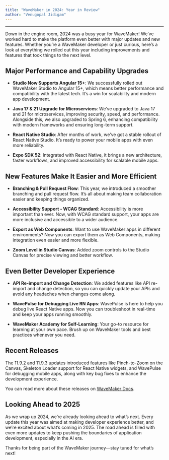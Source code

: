 ```yaml
---
title: "WaveMaker in 2024: Year in Review"
author: "Venugopal Jidigam"
---
```

---

Down in the engine room, 2024 was a busy year for WaveMaker! We’ve worked hard to make the platform even better with major updates and new features. Whether you’re a WaveMaker developer or just curious, here’s a look at everything we rolled out this year including improvements and features that took things to the next level.

<!-- truncate -->

## Major Performance and Capability Upgrades

- **Studio Now Supports Angular 15+**: We successfully rolled out WaveMaker Studio to Angular 15+, which means better performance and compatibility with the latest tech. It’s a win for scalability and modern app development.

- **Java 17 & 21 Upgrade for Microservices**: We’ve upgraded to Java 17 and 21 for microservices, improving security, speed, and performance. Alongside this, we also upgraded to Spring 6, enhancing compatibility with modern frameworks and ensuring long-term support.

- **React Native Studio**: After months of work, we’ve got a stable rollout of React Native Studio. It’s ready to power your mobile apps with even more reliability.

- **Expo SDK 52**: Integrated with React Native, it brings a new architecture, faster workflows, and improved accessibility for scalable mobile apps.

## New Features Make It Easier and More Efficient

- **Branching & Pull Request Flow**: This year, we introduced a smoother branching and pull request flow. It’s all about making team collaboration easier and keeping things organized.

- **Accessibility Support - WCAG Standard**: Accessibility is more important than ever. Now, with WCAG standard support, your apps are more inclusive and accessible to a wider audience.

- **Export as Web Components**: Want to use WaveMaker apps in different environments? Now you can export them as Web Components, making integration even easier and more flexible.

- **Zoom Level in Studio Canvas**: Added zoom controls to the Studio Canvas for precise viewing and better workflow.

## Even Better Developer Experience

- **API Re-import and Change Detection**: We added features like API re-import and change detection, so you can quickly update your APIs and avoid any headaches when changes come along.

- **WavePulse for Debugging Live RN Apps**: WavePulse is here to help you debug live React Native apps. Now you can troubleshoot in real-time and keep your apps running smoothly.

- **WaveMaker Academy for Self-Learning**: Your go-to resource for learning at your own pace. Brush up on WaveMaker tools and best practices whenever you need.

## Recent Releases

The 11.9.2 and 11.9.3 updates introduced features like Pinch-to-Zoom on the Canvas, Skeleton Loader support for React Native widgets, and WavePulse for debugging mobile apps, along with key bug fixes to enhance the development experience.

You can read more about these releases on [WaveMaker Docs](/learn/wavemaker-release-notes/v11-9-3/).

## Looking Ahead to 2025

As we wrap up 2024, we’re already looking ahead to what’s next. Every update this year was aimed at making developer experience better, and we’re excited about what’s coming in 2025. The road ahead is filled with even more updates to keep pushing the boundaries of application development, especially in the AI era.

Thanks for being part of the WaveMaker journey—stay tuned for what’s next!
